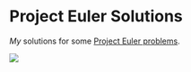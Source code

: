 # Project Euler Solutions
*My* solutions for some [Project Euler problems](https://projecteuler.net/archives).

![](https://geps.dev/progress/0)
